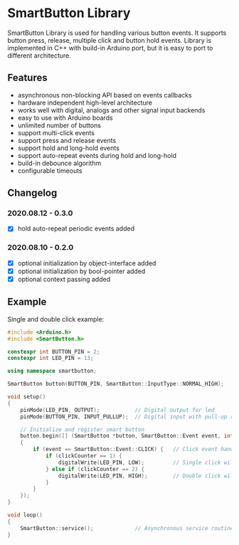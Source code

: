 # SmartButton Library
SmartButton Library is used for handling various button events.
It supports button press, release, multiple click and button hold events.
Library is implemented in C++ with build-in Arduino port, but it is easy to
port to different architecture.

## Features
* asynchronous non-blocking API based on events callbacks
* hardware independent high-level architecture
* works well with digital, analogs and other signal input backends
* easy to use with Arduino boards
* unlimited number of buttons
* support multi-click events
* support press and release events
* support hold and long-hold events
* support auto-repeat events during hold and long-hold
* build-in debounce algorithm
* configurable timeouts

## Changelog

### 2020.08.12 - 0.3.0
- [x] hold auto-repeat periodic events added

### 2020.08.10 - 0.2.0
- [x] optional initialization by object-interface added
- [x] optional initialization by bool-pointer added
- [x] optional context passing added

## Example

Single and double click example:

```cpp
#include <Arduino.h>
#include <SmartButton.h>

constexpr int BUTTON_PIN = 2;
constexpr int LED_PIN = 13;

using namespace smartbutton;

SmartButton button(BUTTON_PIN, SmartButton::InputType::NORMAL_HIGH);

void setup()
{
    pinMode(LED_PIN, OUTPUT);           // Digital output for led
    pinMode(BUTTON_PIN, INPUT_PULLUP);  // Digital input with pull-up resistors (normal high)

    // Initialize and register smart button
    button.begin([] (SmartButton *button, SmartButton::Event event, int clickCounter)
    {
        if (event == SmartButton::Event::CLICK) {   // Click event handler
            if (clickCounter == 1) {
                digitalWrite(LED_PIN, LOW);         // Single click will turn led off
            } else if (clickCounter == 2) {
                digitalWrite(LED_PIN, HIGH);        // Double click will turn led on
            }
        }
    });
}

void loop()
{
    SmartButton::service();             // Asynchronous service routine, should be called periodically
}
```
